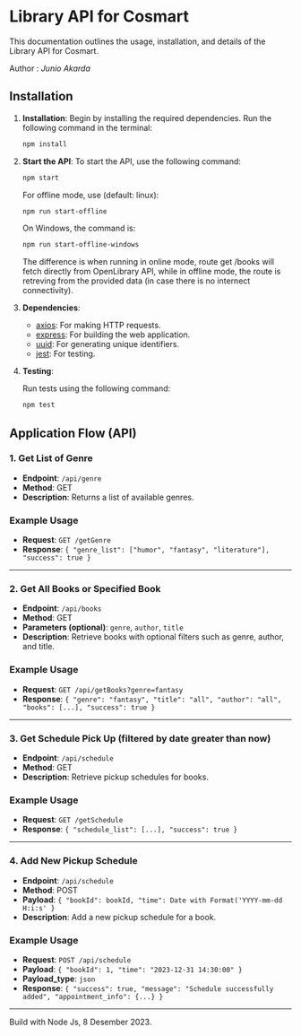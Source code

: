 # Library API for Cosmart

This documentation outlines the usage, installation, and details of the Library API for Cosmart. 

Author : *Junio Akarda*

##  Installation

1. **Installation**: Begin by installing the required dependencies. Run the following command in the terminal:

    ```bash
    npm install
    ```

2. **Start the API**: To start the API, use the following command:

    ```bash
    npm start
    ```

    For offline mode, use (default: linux):

    ```bash
    npm run start-offline
    ```

    On Windows, the command is:

    ```bash
    npm run start-offline-windows


    ```
    
    The difference is when running in online mode, route get /books will fetch directly from OpenLibrary API, while in offline mode, the route is retreving from the provided data (in case there is no internect connectivity).

3.   **Dependencies**:
        - [axios](https://www.npmjs.com/package/axios): For making HTTP requests.
        - [express](https://www.npmjs.com/package/express): For building the web application.
        - [uuid](https://www.npmjs.com/package/uuid): For generating unique identifiers.
        - [jest](https://www.npmjs.com/package/jest): For testing.

4. **Testing**:

    Run tests using the following command:

    ```bash
    npm test
    ```

## Application Flow (API)
### 1. Get List of Genre

- **Endpoint**: `/api/genre`
- **Method**: GET
- **Description**: Returns a list of available genres.
### Example Usage
- **Request**: `GET /getGenre`
- **Response**: `{ "genre_list": ["humor", "fantasy", "literature"], "success": true }`
---
### 2. Get All Books or Specified Book
- **Endpoint**: `/api/books`
- **Method**: GET
- **Parameters (optional)**: `genre`, `author`, `title`
- **Description**: Retrieve books with optional filters such as genre, author, and title.
### Example Usage
- **Request**: `GET /api/getBooks?genre=fantasy`
- **Response**: `{ "genre": "fantasy", "title": "all", "author": "all", "books": [...], "success": true }`
---
### 3. Get Schedule Pick Up (filtered by date greater than now)

- **Endpoint**: `/api/schedule`
- **Method**: GET
- **Description**: Retrieve pickup schedules for books.
### Example Usage
- **Request**: `GET /getSchedule`
- **Response**: `{ "schedule_list": [...], "success": true }`

--- 
### 4. Add New Pickup Schedule
- **Endpoint**: `/api/schedule`
- **Method**: POST
- **Payload**: `{ "bookId": bookId, "time": Date with Format('YYYY-mm-dd H:i:s' }`
- **Description**: Add a new pickup schedule for a book.
### Example Usage
- **Request**: `POST /api/schedule`
- **Payload**: `{ "bookId": 1, "time": "2023-12-31 14:30:00" }`
- **Payload_type**: `json`
- **Response**: `{ "success": true, "message": "Schedule successfully added", "appointment_info": {...} }`
---

Build with Node Js, 8 Desember 2023.